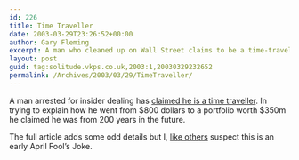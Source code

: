 ```yaml
---
id: 226
title: Time Traveller
date: 2003-03-29T23:26:52+00:00
author: Gary Fleming
excerpt: A man who cleaned up on Wall Street claims to be a time-traveller
layout: post
guid: tag:solitude.vkps.co.uk,2003:1,20030329232652
permalink: /Archives/2003/03/29/TimeTraveller/
---
```

A man arrested for insider dealing has [claimed he is a time traveller](http://tv.yahoo.com/news/wwn/20030319/104808600007.html). In trying to explain how he went from $800 dollars to a portfolio worth $350m he claimed he was from 200 years in the future.

The full article adds some odd details but I, [like others](http://simon.incutio.com/archive/2003/03/29/#timeTravellerInsiderTrading "Simon Willison talks about the time traveller") suspect this is an early April Fool&#8217;s Joke.